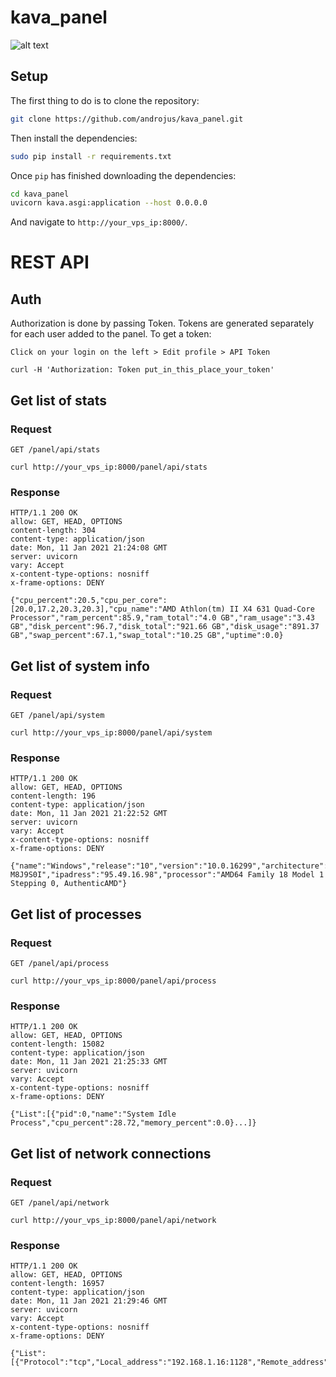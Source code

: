 # kava_panel
![alt text](https://i.imgur.com/FtdndbN.jpg)

## Setup

The first thing to do is to clone the repository:

```sh
git clone https://github.com/androjus/kava_panel.git
```

Then install the dependencies:

```sh
sudo pip install -r requirements.txt
```

Once `pip` has finished downloading the dependencies:
```sh
cd kava_panel
uvicorn kava.asgi:application --host 0.0.0.0
```
And navigate to `http://your_vps_ip:8000/`.

# REST API

## Auth

Authorization is done by passing Token. Tokens are generated separately for each user added to the panel.
To get a token:

`Click on your login on the left > Edit profile > API Token`

    curl -H 'Authorization: Token put_in_this_place_your_token'

## Get list of stats

### Request

`GET /panel/api/stats`

    curl http://your_vps_ip:8000/panel/api/stats

### Response

    HTTP/1.1 200 OK
    allow: GET, HEAD, OPTIONS
    content-length: 304
    content-type: application/json
    date: Mon, 11 Jan 2021 21:24:08 GMT
    server: uvicorn
    vary: Accept
    x-content-type-options: nosniff
    x-frame-options: DENY

    {"cpu_percent":20.5,"cpu_per_core":[20.0,17.2,20.3,20.3],"cpu_name":"AMD Athlon(tm) II X4 631 Quad-Core Processor","ram_percent":85.9,"ram_total":"4.0 GB","ram_usage":"3.43 GB","disk_percent":96.7,"disk_total":"921.66 GB","disk_usage":"891.37 GB","swap_percent":67.1,"swap_total":"10.25 GB","uptime":0.0}

## Get list of system info

### Request

`GET /panel/api/system`

    curl http://your_vps_ip:8000/panel/api/system

### Response

    HTTP/1.1 200 OK
    allow: GET, HEAD, OPTIONS
    content-length: 196
    content-type: application/json
    date: Mon, 11 Jan 2021 21:22:52 GMT
    server: uvicorn
    vary: Accept
    x-content-type-options: nosniff
    x-frame-options: DENY

    {"name":"Windows","release":"10","version":"10.0.16299","architecture":"AMD64","hostname":"DESKTOP-M8J9S0I","ipadress":"95.49.16.98","processor":"AMD64 Family 18 Model 1 Stepping 0, AuthenticAMD"}
    
## Get list of processes

### Request

`GET /panel/api/process`

    curl http://your_vps_ip:8000/panel/api/process

### Response

    HTTP/1.1 200 OK
    allow: GET, HEAD, OPTIONS
    content-length: 15082
    content-type: application/json
    date: Mon, 11 Jan 2021 21:25:33 GMT
    server: uvicorn
    vary: Accept
    x-content-type-options: nosniff
    x-frame-options: DENY

    {"List":[{"pid":0,"name":"System Idle Process","cpu_percent":28.72,"memory_percent":0.0}...]}
    
## Get list of network connections

### Request

`GET /panel/api/network`

    curl http://your_vps_ip:8000/panel/api/network

### Response

    HTTP/1.1 200 OK
    allow: GET, HEAD, OPTIONS
    content-length: 16957
    content-type: application/json
    date: Mon, 11 Jan 2021 21:29:46 GMT
    server: uvicorn
    vary: Accept
    x-content-type-options: nosniff
    x-frame-options: DENY

    {"List":[{"Protocol":"tcp","Local_address":"192.168.1.16:1128","Remote_address":"44.242.24.237:443","Status:":"ESTABLISHED","PID":11140,"Name":"chrome.exe"}...]}
